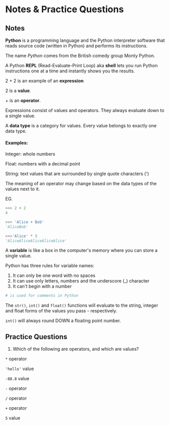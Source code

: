# Notes & Practice Questions

## Notes
**Python** is a programming language and the Python interpreter software that
reads source code (written in Python) and performs its instructions.

The name *Python* comes from the British comedy group Monty Python.

A Python  **REPL** (Read-Evaluate-Print Loop) aka **shell** lets you run Python
instructions one at a time and instantly shows you the results.

2 + 2  is an example of an **expression**

2 is a **value**.

\+ is an **operator**.

Expressions consist of values and operators.  They always evaluate down to a
single value.

A **data type** is a category for values.  Every value belongs to exactly one
data type.

#### Examples:

Integer: whole numbers

Float: numbers with a decimal point

String: text values that are surrounded by single quote characters (')

The meaning of an operator may change based on the data types of the values next
to it.

EG.
```python
>>> 2 + 2
4

>>> 'Alice + Bob'
'AliceBob'

>>>'Alice' * 5
'AliceAliceAliceAliceAlice'
```

A **variable** is like a box in the computer's memory where you can store a
single value.

Python has three rules for variable names:
1. It can only be one word with no spaces
2. It can use only letters, numbers and the underscore (_) character
3. It can't begin with a number

```python
# is used for comments in Python
```

The `str()`, `int()` and `float()` functions will evaluate to the string,
integer and float forms of the values you pass - respectively.

`int()` will always round DOWN a floating point number.

## Practice Questions

1. Which of the following are operators, and which are values?

`*`  operator

`'hello'`  value

`-88.8` value

`-` operator

`/` operator

`+` operator

`5` value

